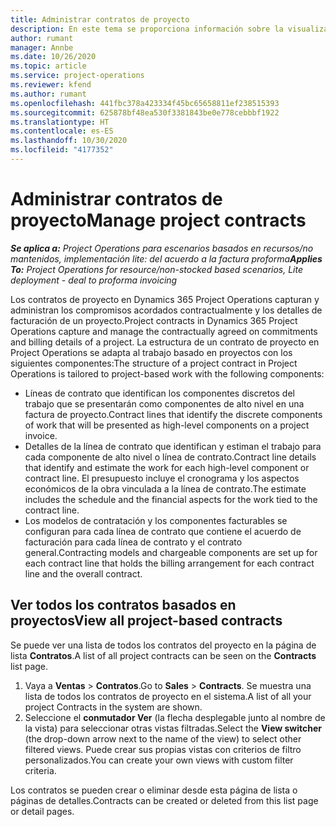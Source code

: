 ```yaml
---
title: Administrar contratos de proyecto
description: En este tema se proporciona información sobre la visualización de contratos basados en proyecto.
author: rumant
manager: Annbe
ms.date: 10/26/2020
ms.topic: article
ms.service: project-operations
ms.reviewer: kfend
ms.author: rumant
ms.openlocfilehash: 441fbc378a423334f45bc65658811ef238515393
ms.sourcegitcommit: 625878bf48ea530f3381843be0e778cebbbf1922
ms.translationtype: HT
ms.contentlocale: es-ES
ms.lasthandoff: 10/30/2020
ms.locfileid: "4177352"
---
```

# <a name="manage-project-contracts"></a><span data-ttu-id="b8b9f-103">Administrar contratos de proyecto</span><span class="sxs-lookup"><span data-stu-id="b8b9f-103">Manage project contracts</span></span>

<span data-ttu-id="b8b9f-104">_**Se aplica a:** Project Operations para escenarios basados en recursos/no mantenidos, implementación lite: del acuerdo a la factura proforma_</span><span class="sxs-lookup"><span data-stu-id="b8b9f-104">_**Applies To:** Project Operations for resource/non-stocked based scenarios, Lite deployment - deal to proforma invoicing_</span></span>

<span data-ttu-id="b8b9f-105">Los contratos de proyecto en Dynamics 365 Project Operations capturan y administran los compromisos acordados contractualmente y los detalles de facturación de un proyecto.</span><span class="sxs-lookup"><span data-stu-id="b8b9f-105">Project contracts in Dynamics 365 Project Operations capture and manage the contractually agreed on commitments and billing details of a project.</span></span> <span data-ttu-id="b8b9f-106">La estructura de un contrato de proyecto en Project Operations se adapta al trabajo basado en proyectos con los siguientes componentes:</span><span class="sxs-lookup"><span data-stu-id="b8b9f-106">The structure of a project contract in Project Operations is tailored to project-based work with the following components:</span></span>

- <span data-ttu-id="b8b9f-107">Líneas de contrato que identifican los componentes discretos del trabajo que se presentarán como componentes de alto nivel en una factura de proyecto.</span><span class="sxs-lookup"><span data-stu-id="b8b9f-107">Contract lines that identify the discrete components of work that will be presented as high-level components on a project invoice.</span></span>
- <span data-ttu-id="b8b9f-108">Detalles de la línea de contrato que identifican y estiman el trabajo para cada componente de alto nivel o línea de contrato.</span><span class="sxs-lookup"><span data-stu-id="b8b9f-108">Contract line details that identify and estimate the work for each high-level component or contract line.</span></span> <span data-ttu-id="b8b9f-109">El presupuesto incluye el cronograma y los aspectos económicos de la obra vinculada a la línea de contrato.</span><span class="sxs-lookup"><span data-stu-id="b8b9f-109">The estimate includes the schedule and the financial aspects for the work tied to the contract line.</span></span>
- <span data-ttu-id="b8b9f-110">Los modelos de contratación y los componentes facturables se configuran para cada línea de contrato que contiene el acuerdo de facturación para cada línea de contrato y el contrato general.</span><span class="sxs-lookup"><span data-stu-id="b8b9f-110">Contracting models and chargeable components are set up for each contract line that holds the billing arrangement for each contract line and the overall contract.</span></span>

## <a name="view-all-project-based-contracts"></a><span data-ttu-id="b8b9f-111">Ver todos los contratos basados en proyectos</span><span class="sxs-lookup"><span data-stu-id="b8b9f-111">View all project-based contracts</span></span>

<span data-ttu-id="b8b9f-112">Se puede ver una lista de todos los contratos del proyecto en la página de lista **Contratos**.</span><span class="sxs-lookup"><span data-stu-id="b8b9f-112">A list of all project contracts can be seen on the **Contracts** list page.</span></span> 

1. <span data-ttu-id="b8b9f-113">Vaya a **Ventas** > **Contratos**.</span><span class="sxs-lookup"><span data-stu-id="b8b9f-113">Go to **Sales** > **Contracts**.</span></span> <span data-ttu-id="b8b9f-114">Se muestra una lista de todos los contratos de proyecto en el sistema.</span><span class="sxs-lookup"><span data-stu-id="b8b9f-114">A list of all your project Contracts in the system are shown.</span></span> 
2. <span data-ttu-id="b8b9f-115">Seleccione el **conmutador Ver** (la flecha desplegable junto al nombre de la vista) para seleccionar otras vistas filtradas.</span><span class="sxs-lookup"><span data-stu-id="b8b9f-115">Select the **View switcher** (the drop-down arrow next to the name of the view) to select other filtered views.</span></span> <span data-ttu-id="b8b9f-116">Puede crear sus propias vistas con criterios de filtro personalizados.</span><span class="sxs-lookup"><span data-stu-id="b8b9f-116">You can create your own views with custom filter criteria.</span></span>

<span data-ttu-id="b8b9f-117">Los contratos se pueden crear o eliminar desde esta página de lista o páginas de detalles.</span><span class="sxs-lookup"><span data-stu-id="b8b9f-117">Contracts can be created or deleted from this list page or detail pages.</span></span>
